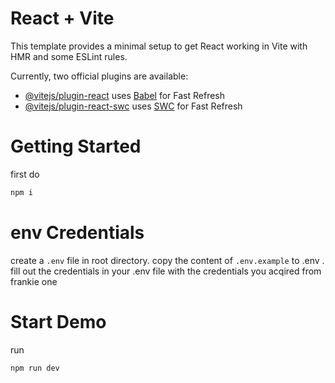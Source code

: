 # React + Vite

This template provides a minimal setup to get React working in Vite with HMR and some ESLint rules.

Currently, two official plugins are available:

- [@vitejs/plugin-react](https://github.com/vitejs/vite-plugin-react/blob/main/packages/plugin-react/README.md) uses [Babel](https://babeljs.io/) for Fast Refresh
- [@vitejs/plugin-react-swc](https://github.com/vitejs/vite-plugin-react-swc) uses [SWC](https://swc.rs/) for Fast Refresh

# Getting Started

first do

```bash
npm i
```

# env Credentials

create a <code>.env</code> file in root directory. copy the content of <code>.env.example</code> to .env . fill out the credentials in your .env file with the credentials you acqired from frankie one

# Start Demo

run

```bash
npm run dev
```
